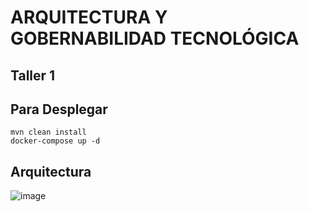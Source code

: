# ARQUITECTURA Y GOBERNABILIDAD TECNOLÓGICA

## Taller 1

## Para Desplegar
    
    mvn clean install
    docker-compose up -d


## Arquitectura

![image](https://user-images.githubusercontent.com/31891276/196958639-8c6a09c6-8cf8-4372-9f39-d739f99ea8fc.png)
